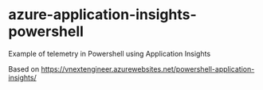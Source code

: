 # azure-application-insights-powershell
Example of telemetry in Powershell using Application Insights
 
Based on https://vnextengineer.azurewebsites.net/powershell-application-insights/